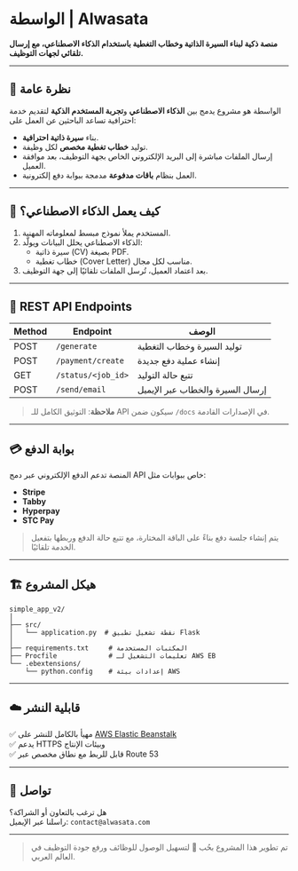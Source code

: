 
# الواسطة | Alwasata

**منصة ذكية لبناء السيرة الذاتية وخطاب التغطية باستخدام الذكاء الاصطناعي، مع إرسال تلقائي لجهات التوظيف.**

---

## 🚀 نظرة عامة

الواسطة هو مشروع يدمج بين **الذكاء الاصطناعي** و**تجربة المستخدم الذكية** لتقديم خدمة احترافية تساعد الباحثين عن العمل على:

- بناء **سيرة ذاتية احترافية**.
- توليد **خطاب تغطية مخصص** لكل وظيفة.
- إرسال الملفات مباشرة إلى البريد الإلكتروني الخاص بجهة التوظيف، بعد موافقة العميل.
- العمل بنظام **باقات مدفوعة** مدمجة ببوابة دفع إلكترونية.

---

## 🧠 كيف يعمل الذكاء الاصطناعي؟

1. المستخدم يملأ نموذج مبسط لمعلوماته المهنية.
2. الذكاء الاصطناعي يحلل البيانات ويولّد:
   - سيرة ذاتية (CV) بصيغة PDF.
   - خطاب تغطية (Cover Letter) مناسب لكل مجال.
3. بعد اعتماد العميل، تُرسل الملفات تلقائيًا إلى جهة التوظيف.

---

## 🔌 REST API Endpoints

| Method | Endpoint              | الوصف                             |
|--------|------------------------|-----------------------------------|
| POST   | `/generate`            | توليد السيرة وخطاب التغطية       |
| POST   | `/payment/create`      | إنشاء عملية دفع جديدة            |
| GET    | `/status/<job_id>`     | تتبع حالة التوليد                |
| POST   | `/send/email`          | إرسال السيرة والخطاب عبر الإيميل |

> **ملاحظة**: التوثيق الكامل للـ API سيكون ضمن `/docs` في الإصدارات القادمة.

---

## 💳 بوابة الدفع

المنصة تدعم الدفع الإلكتروني عبر دمج API خاص ببوابات مثل:
- **Stripe**
- **Tabby**
- **Hyperpay**
- **STC Pay**

> يتم إنشاء جلسة دفع بناءً على الباقة المختارة، مع تتبع حالة الدفع وربطها بتفعيل الخدمة تلقائيًا.

---

## 🏗️ هيكل المشروع

```
simple_app_v2/
│
├── src/
│   └── application.py  # نقطة تشغيل تطبيق Flask
│
├── requirements.txt     # المكتبات المستخدمة
├── Procfile             # تعليمات التشغيل لـ AWS EB
└── .ebextensions/
    └── python.config    # إعدادات بيئة AWS
```

---

## ☁️ قابلية النشر

✅ مهيأ بالكامل للنشر على [AWS Elastic Beanstalk](https://aws.amazon.com/elasticbeanstalk/)  
✅ يدعم HTTPS وبيئات الإنتاج  
✅ قابل للربط مع نطاق مخصص عبر Route 53

---

## 📩 تواصل

هل ترغب بالتعاون أو الشراكة؟  
راسلنا عبر الإيميل: `contact@alwasata.com`

---

> تم تطوير هذا المشروع بحُب 💙 لتسهيل الوصول للوظائف ورفع جودة التوظيف في العالم العربي.
